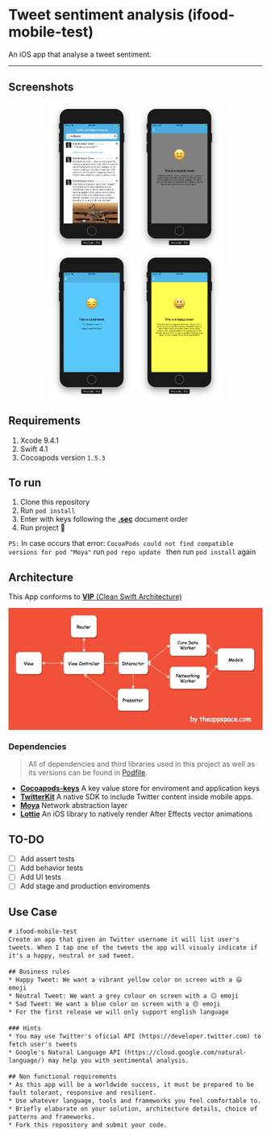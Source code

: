 # Tweet sentiment analysis (ifood-mobile-test)


An iOS app that analyse a tweet sentiment.

---

## Screenshots

<p align="center">
  <img src=".github/feed.png" align="center" width=170>
  <img src=".github/neutral.png" align="center" width=170>
  <img src=".github/sad.png" align="center" width=170>
  <img src=".github/happy.png" align="center" width=170>
</p>

## Requirements

1. Xcode 9.4.1
2. Swift 4.1
3. Cocoapods version `1.5.3`

## To run
1. Clone this repository
2. Run `pod install`
3. Enter with keys following the [**.sec**](https://github.com/rafaelhziliao/ifood-mobile-test/blob/master/.sec) document order
4. Run project 🚀

`PS:` In case occurs that error: `CocoaPods could not find compatible versions for pod "Moya"` run `pod repo update
` then run `pod install` again

## Architecture

This App conforms to [**VIP** (Clean Swift Architecture)](https://hackernoon.com/introducing-clean-swift-architecture-vip-770a639ad7bf)

<p align="center">
  <img src=".github/VIP.png" align="center">
</p>

### Dependencies
> All of dependencies and third libraries used in this project as well as its versions can be found in [Podfile](https://github.com/rafaelhziliao/ifood-mobile-test/blob/master/ifood-devtest/Podfile).

* [**Cocoapods-keys**](https://github.com/orta/cocoapods-keys) A key value store for enviroment and application keys
* [**TwitterKit**](https://github.com/twitter/twitter-kit-ios) A native SDK to include Twitter content inside mobile apps.
* [**Moya**](https://github.com/Moya/Moya) Network abstraction layer
* [**Lottie**](https://github.com/airbnb/lottie-ios) An iOS library to natively render After Effects vector animations

## TO-DO

* [ ] Add assert tests
* [ ] Add behavior tests
* [ ] Add UI tests
* [ ] Add stage and production enviroments

## Use Case
```
# ifood-mobile-test
Create an app that given an Twitter username it will list user's tweets. When I tap one of the tweets the app will visualy indicate if it's a happy, neutral or sad tweet.

## Business rules
* Happy Tweet: We want a vibrant yellow color on screen with a 😃 emoji
* Neutral Tweet: We want a grey colour on screen with a 😐 emoji
* Sad Tweet: We want a blue color on screen with a 😔 emoji
* For the first release we will only support english language

### Hints
* You may use Twitter's oficial API (https://developer.twitter.com) to fetch user's tweets 
* Google's Natural Language API (https://cloud.google.com/natural-language/) may help you with sentimental analysis.

## Non functional requirements
* As this app will be a worldwide success, it must be prepared to be fault tolerant, responsive and resilient.
* Use whatever language, tools and frameworks you feel comfortable to.
* Briefly elaborate on your solution, architecture details, choice of patterns and frameworks.
* Fork this repository and submit your code.
```
